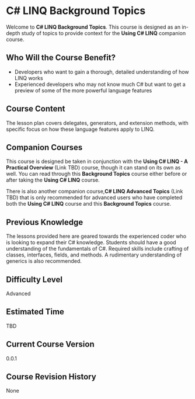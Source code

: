 [//]: # (GENERATED FILE -- DO NOT EDIT)
# C# LINQ Background Topics
Welcome to **C# LINQ Background Topics**. This course is designed as an in-depth study of topics to provide context for the **Using C# LINQ** companion course.

## Who Will the Course Benefit?
 - Developers who want to gain a thorough, detailed understanding of how LINQ works
 - Experienced developers who may not know much C# but want to get a preview of some of the more powerful language features

## Course Content
The lesson plan covers delegates, generators, and extension methods, with specific focus on how these language features apply to LINQ.

## Companion Courses
This course is designed be taken in conjunction with the **Using C# LINQ - A Practical Overview** (Link TBD) course, though it can stand on its own as well. You can read through this **Background Topics** course either before or after taking the **Using C# LINQ** course.

There is also another companion course,**C# LINQ Advanced Topics** (Link TBD) that is only recommended for advanced users who have completed both the **Using C# LINQ** course and this **Background Topics** course.

## Previous Knowledge
The lessons provided here are geared towards the experienced coder who is looking to expand their C# knowledge. Students should have a good understanding of the fundamentals of C#. Required skills include crafting of classes, interfaces, fields, and methods. A rudimentary understanding of generics is also recommended. 

## Difficulty Level
Advanced

## Estimated Time
TBD

## Current Course Version
0.0.1

## Course Revision History
None